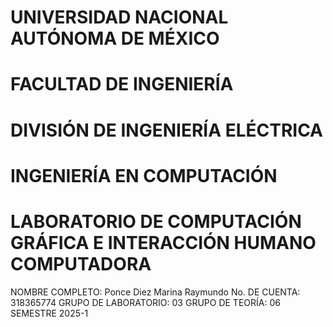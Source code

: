 # UNIVERSIDAD NACIONAL AUTÓNOMA DE MÉXICO
# FACULTAD DE INGENIERÍA
# DIVISIÓN DE INGENIERÍA ELÉCTRICA
# INGENIERÍA EN COMPUTACIÓN
# LABORATORIO DE COMPUTACIÓN GRÁFICA E INTERACCIÓN HUMANO COMPUTADORA
NOMBRE COMPLETO: Ponce Diez Marina Raymundo
No. DE CUENTA: 318365774
GRUPO DE LABORATORIO: 03
GRUPO DE TEORÍA: 06
SEMESTRE 2025-1
